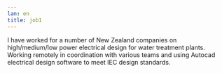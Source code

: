 ```yaml
---
lan: en
title: job1
---
```


I have worked for a number of New Zealand companies on high/medium/low power electrical design for water treatment plants. Working remotely in coordination with various teams and using Autocad electrical design software to meet IEC design standards.